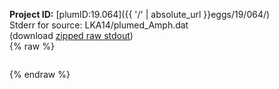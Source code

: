 **Project ID:** [plumID:19.064]({{ '/' | absolute_url }}eggs/19/064/)  
Stderr for source:  LKA14/plumed_Amph.dat   
(download [zipped raw stdout](plumed_Amph.dat.plumed.stdout.txt.zip))  
{% raw %}
<pre>
</pre>
{% endraw %}
